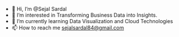 - 👋 Hi, I’m @Sejal Sardal
- 👀 I’m interested in Transforming Business Data into Insights.
- 🌱 I’m currently learning Data Visualization and Cloud Technologies
- 📫 How to reach me sejalsardal84@gmail.com

<!---
SejalDS/SejalDS is a ✨ special ✨ repository because its `README.md` (this file) appears on your GitHub profile.
You can click the Preview link to take a look at your changes.
--->
